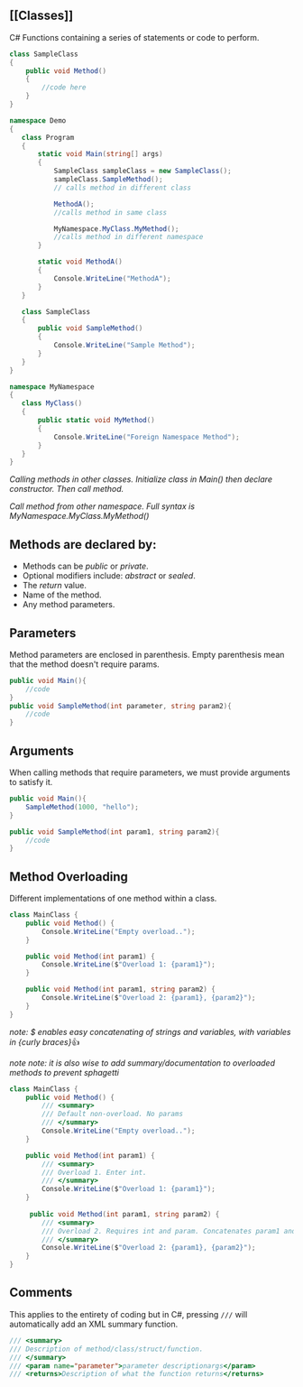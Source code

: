 [[Classes]]
---
C# Functions containing a series of statements or code to perform.

```csharp
class SampleClass 
{
	public void Method()
	{
		//code here
	}
}
```

 ```csharp
namespace Demo
{
    class Program
    {
        static void Main(string[] args)
        {
            SampleClass sampleClass = new SampleClass();
            sampleClass.SampleMethod(); 
            // calls method in different class

            MethodA(); 
            //calls method in same class

            MyNamespace.MyClass.MyMethod(); 
			//calls method in different namespace
        }

        static void MethodA()
        {
            Console.WriteLine("MethodA");
        }
    }

    class SampleClass
    {
        public void SampleMethod() 
        {
            Console.WriteLine("Sample Method");
        }
    }
}

namespace MyNamespace
{
    class MyClass()
    {
        public static void MyMethod()
        {
            Console.WriteLine("Foreign Namespace Method");
        }
    }
}
```  
*Calling methods in other classes.*
*Initialize class in Main() then declare constructor. Then call method.*

*Call method from other namespace.
Full syntax is MyNamespace.MyClass.MyMethod()*
## Methods are declared by:
- Methods can be *public* or *private*.
- Optional modifiers include: *abstract* or *sealed*.
- The *return* value.
- Name of the method.
- Any method parameters.

## Parameters
Method parameters are enclosed in parenthesis. Empty parenthesis mean that the method doesn't require params.
```csharp
public void Main(){
	//code
}
public void SampleMethod(int parameter, string param2){
	//code
}
```

## Arguments
When calling methods that require parameters, we must provide arguments to satisfy it.
```csharp
public void Main(){
	SampleMethod(1000, "hello");
}

public void SampleMethod(int param1, string param2){
	//code
}
```

## Method Overloading
Different implementations of one method within a class.
```csharp
class MainClass {
    public void Method() {
        Console.WriteLine("Empty overload..");
    }

    public void Method(int param1) {
        Console.WriteLine($"Overload 1: {param1}");
    }

    public void Method(int param1, string param2) {
        Console.WriteLine($"Overload 2: {param1}, {param2}");
    }
}
```
*note: $ enables easy concatenating of strings and variables, with variables in {curly braces}*👍 

*note note: it is also wise to add summary/documentation to overloaded methods to prevent sphagetti*
```csharp
class MainClass {
	public void Method() {
		/// <summary>
		/// Default non-overload. No params
		/// </summary>
        Console.WriteLine("Empty overload..");
    }

    public void Method(int param1) {
		/// <summary>
		/// Overload 1. Enter int.
		/// </summary>        
        Console.WriteLine($"Overload 1: {param1}");
	}
	
     public void Method(int param1, string param2) {		
		/// <summary>
		/// Overload 2. Requires int and param. Concatenates param1 and 2
		/// </summary>        
        Console.WriteLine($"Overload 2: {param1}, {param2}");
    }
}
```

## Comments
This applies to the entirety of coding but in C#, pressing `///` will automatically add an XML summary function.

```csharp
/// <summary>
/// Description of method/class/struct/function.
/// </summary>
/// <param name="parameter">parameter descriptionargs</param>
/// <returns>Description of what the function returns</returns>

```